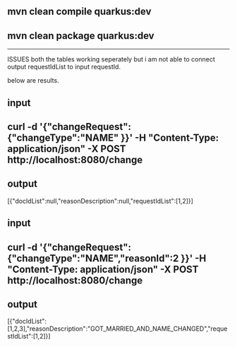 mvn clean compile quarkus:dev
-------------------------------
mvn clean package quarkus:dev
-----------------------------
**********************************
ISSUES 
both the tables working seperately but i am not able to connect output requestIdList to input requestId.


below are results.


input
-------------------
curl -d '{"changeRequest":{"changeType":"NAME" }}' -H "Content-Type: application/json" -X POST http://localhost:8080/change
---------------------
output
--------------------
[{"docIdList":null,"reasonDescription":null,"requestIdList":[1,2]}]



input
----------------
curl -d '{"changeRequest":{"changeType":"NAME","reasonId":2 }}' -H "Content-Type: application/json" -X POST http://localhost:8080/change
------------
output
--------------
[{"docIdList":[1,2,3],"reasonDescription":"GOT_MARRIED_AND_NAME_CHANGED","requestIdList":[1,2]}]
